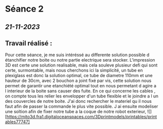 # **Séance 2**
## *21-11-2023* 
## Travail réalisé :
Pour cette séance, je me suis intéréssé au differente solution possible d étanchifier notre boite ou notre partie electrique sera stocker.
L'impression 3D est certe une solution realisable, mais cela souleve plusieur defi qui sont certe, surmontable, mais nous cherchons ici la simplicité, un tube en plexiglass est donc la solution optimal, ce tube de diametre 110mm et une hauteur de 30cm, avec 2 bouchon a joint fixé par vis, cette solution nous permet de garantir une etanchiété optimal tout en nous permetant d agire a l interieur de la boite sans causer des fuite.
En ce qui concerne les cables , on compte tous les relier les envelopper d'un tube flexible et le joindre a l un des couvercles de notre boite.
J'ai donc rechercher le materiel qu il nous faut afin de passer la commande le plus vite possible. J ai ensuite modeliser une soltion afin de fixer notre tube a la coque de notre robot exterieur, 
![][https://mito3d.fra1.digitaloceanspaces.com/3Dprintmodels/printables/printables77747]
